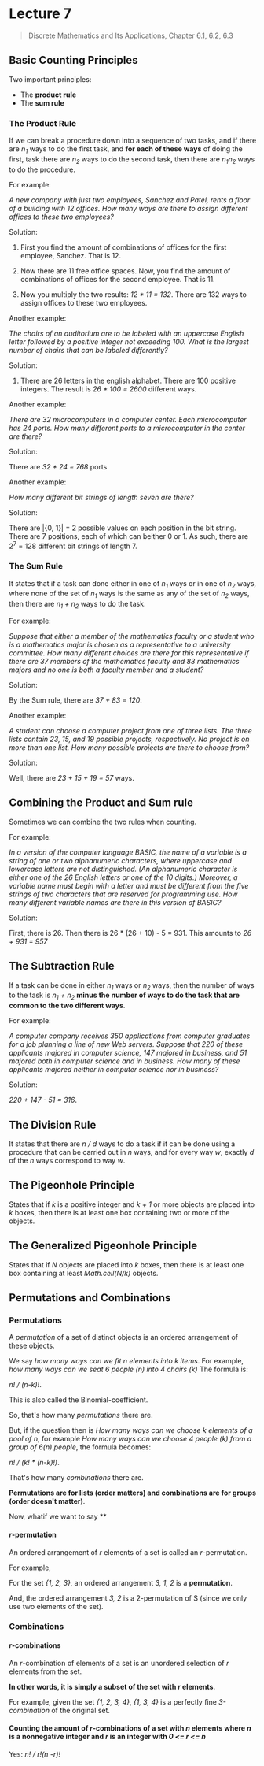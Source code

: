 # Lecture 7

> Discrete Mathematics and Its Applications, Chapter 6.1, 6.2, 6.3

## Basic Counting Principles

Two important principles:

- The **product rule**
- The **sum rule**

### The Product Rule

If we can break a procedure down into a sequence of two tasks, and if there are *n<sub>1</sub>* ways to do the first task, and **for each of these ways** of doing the first, task there are *n<sub>2</sub>* ways to do the second task, then there are *n<sub>1</sub>n<sub>2</sub>* ways to do the procedure.

For example:

*A new company with just two employees, Sanchez and Patel, rents a floor of a building with 12 offices. How many ways are there to assign different offices to these two employees?*

Solution:

1. First you find the amount of combinations of offices for the first employee, Sanchez. That is 12.

2. Now there are 11 free office spaces. Now, you find the amount of combinations of offices for the second employee. That is 11.

3. Now you multiply the two results: *12 * 11 = 132*. There are 132 ways to assign offices to these two employees.

Another example:

*The chairs of an auditorium are to be labeled with an uppercase English letter followed by a positive integer not exceeding 100. What is the largest number of chairs that can be labeled differently?*

Solution:

1. There are 26 letters in the english alphabet. There are 100 positive integers. The result is *26 * 100 = 2600* different ways.

Another example:

*There are 32 microcomputers in a computer center. Each microcomputer has 24 ports. How many different ports to a microcomputer in the center are there?*

Solution:

There are *32 * 24 = 768* ports

Another example:

*How many different bit strings of length seven are there?*

Solution:

There are |{0, 1}| = 2 possible values on each position in the bit string. There are 7 positions, each of which can beither 0 or 1. As such, there are 2<sup>7</sup> = 128 different bit strings of length 7.

### The Sum Rule

It states that if a task can done either in one of *n<sub>1</sub>* ways or in one of *n<sub>2</sub>* ways, where none of the set of *n<sub>1</sub>* ways is the same as any of the set of *n<sub>2</sub>* ways, then there are *n<sub>1</sub> + n<sub>2</sub>* ways to do the task.

For example:

*Suppose that either a member of the mathematics faculty or a student who is a mathematics major is chosen as a representative to a university committee. How many different choices are there for this representative if there are 37 members of the mathematics faculty and 83 mathematics majors and no one is both a faculty member and a student?*

Solution:

By the Sum rule, there are *37 + 83 = 120*.

Another example:

*A student can choose a computer project from one of three lists. The three lists contain 23, 15, and 19 possible projects, respectively. No project is on more than one list. How many possible projects are there to choose from?*

Solution:

Well, there are *23 + 15 + 19 = 57* ways.

## Combining the Product and Sum rule

Sometimes we can combine the two rules when counting.

For example:

*In a version of the computer language BASIC, the name of a variable is a string of one or two alphanumeric characters, where uppercase and lowercase letters are not distinguished. (An alphanumeric character is either one of the 26 English letters or one of the 10 digits.) Moreover, a variable name must begin with a letter and must be different from the five strings of two characters that are reserved for programming use. How many different variable names are there in this version of BASIC?*

Solution:

First, there is 26.
Then there is 26 * (26 + 10) - 5 = 931.
This amounts to *26 + 931 = 957*

## The Subtraction Rule

If a task can be done in either *n<sub>1</sub>* ways or *n<sub>2</sub>* ways, then the number of ways to the task is *n<sub>1</sub> + n<sub>2</sub>* **minus the number of ways to do the task that are common to the two different ways**.

For example:

*A computer company receives 350 applications from computer graduates for a job planning a line of new Web servers. Suppose that 220 of these applicants majored in computer science, 147 majored in business, and 51 majored both in computer science and in business. How many of these applicants majored neither in computer science nor in business?*

Solution:

*220 + 147 - 51 = 316*.

## The Division Rule

It states that there are *n / d* ways to do a task if it can be done using a procedure that can be carried out in *n* ways, and for every way *w*, exactly *d* of the *n* ways correspond to way *w*.

## The Pigeonhole Principle

States that if *k* is a positive integer and *k + 1* or more objects are placed into *k* boxes, then there is at least one box containing two or more of the objects.

## The Generalized Pigeonhole Principle

States that if *N* objects are placed into *k* boxes, then there is at least one box containing at least *Math.ceil(N/k)* objects.

## Permutations and Combinations

### Permutations

A *permutation* of a set of distinct objects is an ordered arrangement of these objects.

We say *how many ways can we fit n elements into k items*. For example, *how many ways can we seat 6 people (n) into 4 chairs (k)* The formula is:

*n! / (n-k)!*.

This is also called the Binomial-coefficient.

So, that's how many *permutations* there are.

But, if the question then is *How many ways can we choose k elements of a pool of n*, for example *How many ways can we choose 4 people (k) from a group of 6(n) people*, the formula becomes:

*n! / (k! * (n-k)!)*.

That's how many *combinations* there are.

**Permutations are for lists (order matters) and combinations are for groups (order doesn't matter)**.

Now, whatif we want to say **

#### *r*-permutation

An ordered arrangement of *r* elements of a set is called an *r*-permutation.

For example,

For the set *{1, 2, 3}*, an ordered arrangement *3, 1, 2* is a **permutation**.

And, the ordered arrangement *3, 2* is a 2-permutation of S (since we only use two elements of the set).

### Combinations

#### *r*-combinations

An *r*-combination of elements of a set is an unordered selection of *r* elements from the set.

**In other words, it is simply a subset of the set with *r* elements**.

For example, given the set *{1, 2, 3, 4}*, *{1, 3, 4}* is a perfectly fine *3-combination* of the original set.

#### Counting the amount of *r*-combinations of a set with *n* elements where *n* is a nonnegative integer and *r* is an integer with *0 <= r <= n*

Yes: *n! / r!(n -r)!*